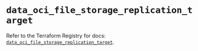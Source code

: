 # `data_oci_file_storage_replication_target`

Refer to the Terraform Registry for docs: [`data_oci_file_storage_replication_target`](https://registry.terraform.io/providers/oracle/oci/7.19.0/docs/data-sources/file_storage_replication_target).
